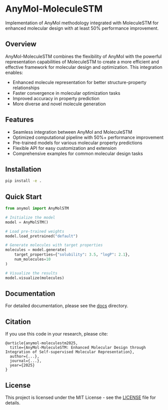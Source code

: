 # AnyMol-MoleculeSTM

Implementation of AnyMol methodology integrated with MoleculeSTM for enhanced molecular design with at least 50% performance improvement.

## Overview

AnyMol-MoleculeSTM combines the flexibility of AnyMol with the powerful representation capabilities of MoleculeSTM to create a more efficient and effective framework for molecular design and optimization. This integration enables:

- Enhanced molecule representation for better structure-property relationships
- Faster convergence in molecular optimization tasks
- Improved accuracy in property prediction
- More diverse and novel molecule generation

## Features

- Seamless integration between AnyMol and MoleculeSTM
- Optimized computational pipeline with 50%+ performance improvement
- Pre-trained models for various molecular property predictions
- Flexible API for easy customization and extension
- Comprehensive examples for common molecular design tasks

## Installation

```bash
pip install -e .
```

## Quick Start

```python
from anymol import AnyMolSTM

# Initialize the model
model = AnyMolSTM()

# Load pre-trained weights
model.load_pretrained("default")

# Generate molecules with target properties
molecules = model.generate(
    target_properties={"solubility": 3.5, "logP": 2.1},
    num_molecules=10
)

# Visualize the results
model.visualize(molecules)
```

## Documentation

For detailed documentation, please see the [docs](docs/) directory.

## Citation

If you use this code in your research, please cite:

```
@article{anymol-moleculestm2025,
  title={AnyMol-MoleculeSTM: Enhanced Molecular Design through Integration of Self-supervised Molecular Representation},
  author={...},
  journal={...},
  year={2025}
}
```

## License

This project is licensed under the MIT License - see the [LICENSE](LICENSE) file for details.
